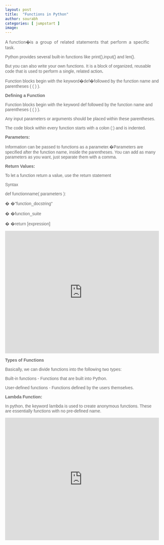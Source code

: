 ```yaml
---
layout: post
title:  "Functions in Python"
author: sourabh
categories: [ jumpstart ]
image: 
---
```


<span style="color: #666666; background-image: initial; background-position: initial; background-size: initial; background-repeat: initial; background-attachment: initial; background-origin: initial; background-clip: initial;">A function<span style="word-spacing: 3px;">�is a group of related statements that perform a specific task.</span></span>

<span style="font-family: Arial, sans-serif; color: #666666; background-image: initial; background-position: initial; background-size: initial; background-repeat: initial; background-attachment: initial; background-origin: initial; background-clip: initial;">Python provides several built-in functions like print(),input() and len().</span>

<span style="font-family: Arial, sans-serif; color: #666666; background-image: initial; background-position: initial; background-size: initial; background-repeat: initial; background-attachment: initial; background-origin: initial; background-clip: initial;">But you can also write your own functions. It is a block of organized, reusable code that is used to perform a single, related action</span>.

<span style="font-family: Arial, sans-serif; color: #666666; background-image: initial; background-position: initial; background-size: initial; background-repeat: initial; background-attachment: initial; background-origin: initial; background-clip: initial;">Function blocks begin with the keyword�</span><span style="color: #666666; font-family: Arial, sans-serif;">def</span><span style="color: #666666; font-family: Arial, sans-serif;">�followed by the function name and parentheses ( ( ) ).</span>

**<span style="color: #666666; font-family: Arial, sans-serif;">Defining a Function</span>**

<span style="color: #666666; font-family: Arial, sans-serif;">Function blocks begin with the keyword def followed by the function name and parentheses ( ( ) ).</span>

<span style="color: #666666; font-family: Arial, sans-serif;">Any input parameters or arguments should be placed within these parentheses.</span>

<span style="color: #666666; font-family: Arial, sans-serif;">The code block within every function starts with a colon (:) and is indented.</span>

**<span style="color: #666666; font-family: Arial, sans-serif;">Parameters:</span>**

<span style="color: #666666; font-family: Arial, sans-serif;">Information can be passed to functions as a parameter.�</span><span style="color: #666666; font-family: Arial, sans-serif;">Parameters are specified after the function name, inside the parentheses. You can add as many parameters as you want, just separate them with a comma.</span>

**<span style="color: #666666; font-family: Arial, sans-serif;">Return Values:</span>**

<span style="color: #666666; font-family: Arial, sans-serif;"><span style="color: #666666; font-family: Arial, sans-serif;">To let a function return a value, use the return statement</span></span>

<span style="color: #666666; font-family: Arial, sans-serif;">Syntax</span>

<span style="color: #666666; font-family: Arial, sans-serif;">def functionname( parameters ):</span>

<span style="color: #666666; font-family: Arial, sans-serif;">� �"function_docstring"</span>

<span style="color: #666666; font-family: Arial, sans-serif;">� �function_suite</span>

<span style="color: #666666; font-family: Arial, sans-serif;">� �return [expression]</span>

<iframe src="https://repl.it/@Sumn/function?lite=true" width="100%" height="400px" frameborder="no" scrolling="no" sandbox="allow-forms allow-pointer-lock allow-popups allow-same-origin allow-scripts allow-modals" allowfullscreen="allowfullscreen"></iframe>

<span style="color: #666666; font-family: Arial, sans-serif;">**Types of Functions**</span>

<span style="color: #666666; font-family: Arial, sans-serif;">Basically, we can divide functions into the following two types:</span>

<span style="color: #666666; font-family: Arial, sans-serif;">Built-in functions - Functions that are built into Python.</span>

<span style="color: #666666; font-family: Arial, sans-serif;">User-defined functions - Functions defined by the users themselves.</span>

**<span style="color: #666666; font-family: Arial, sans-serif;">Lambda Function:</span>**

<span style="color: #666666; font-family: Arial, sans-serif;"><span style="color: #666666; font-family: Arial, sans-serif;">In python, the keyword lambda is used to create anonymous functions. These are essentially functions with no pre-defined name.</span></span>

<iframe src="https://repl.it/@Sumn/lambda-function?lite=true" width="100%" height="400px" frameborder="no" scrolling="no" sandbox="allow-forms allow-pointer-lock allow-popups allow-same-origin allow-scripts allow-modals" allowfullscreen="allowfullscreen"></iframe>
